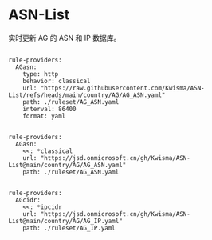 
# ASN-List

实时更新 AG 的 ASN 和 IP 数据库。

<pre><code class="language-javascript">
rule-providers:
  AGasn:
    type: http
    behavior: classical
    url: "https://raw.githubusercontent.com/Kwisma/ASN-List/refs/heads/main/country/AG/AG_ASN.yaml"
    path: ./ruleset/AG_ASN.yaml
    interval: 86400
    format: yaml
</code></pre>

<pre><code class="language-javascript">
rule-providers:
  AGasn:
    <<: *classical
    url: "https://jsd.onmicrosoft.cn/gh/Kwisma/ASN-List@main/country/AG/AG_ASN.yaml"
    path: ./ruleset/AG_ASN.yaml
</code></pre>

<pre><code class="language-javascript">
rule-providers:
  AGcidr:
    <<: *ipcidr
    url: "https://jsd.onmicrosoft.cn/gh/Kwisma/ASN-List@main/country/AG/AG_IP.yaml"
    path: ./ruleset/AG_IP.yaml
</code></pre>